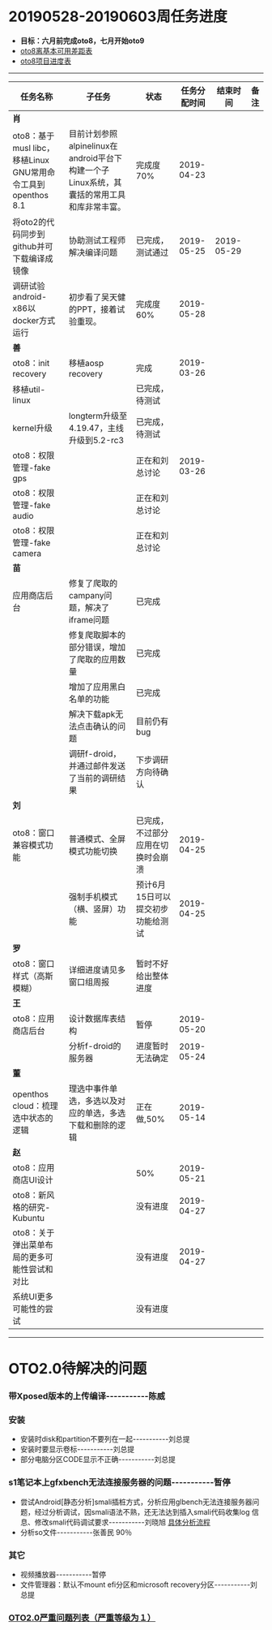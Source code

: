 # 20190528-20190603周任务进度
- **目标：六月前完成oto8，七月开始oto9**
- [oto8离基本可用差距表](https://github.com/openthos/app-testing-results/blob/master/%E6%B5%8B%E8%AF%95%E5%86%85%E5%AE%B9%E5%8F%8A%E7%BB%93%E6%9E%9C/%E5%8A%9F%E8%83%BD%E6%B5%8B%E8%AF%95%E7%9B%B8%E5%85%B3/oto8%E7%A6%BB%E5%9F%BA%E6%9C%AC%E5%8F%AF%E7%94%A8%E5%B7%AE%E8%B7%9D%E8%A1%A8.md)
- [oto8项目进度表](https://github.com/openthos/app-testing-results/blob/master/list/%E5%8A%9F%E8%83%BD%E7%82%B9%E5%88%97%E8%A1%A8/oto8%E9%A1%B9%E7%9B%AE%E8%BF%9B%E5%BA%A6%E8%A1%A8.md)

***

任务名称|子任务|状态|任务分配时间|结束时间|备注
-----|-----|-----|-----|-----|-----
**肖**|||||
oto8：基于musl libc，移植Linux GNU常用命令工具到openthos 8.1|目前计划参照alpinelinux在android平台下构建一个子Linux系统，其囊括的常用工具和库非常丰富。|完成度70%|2019-04-23||
将oto2的代码同步到github并可下载编译成镜像|协助测试工程师解决编译问题|已完成，测试通过|2019-05-25|2019-05-29|
调研试验android-x86以docker方式运行|初步看了吴天健的PPT，接着试验重现。|完成度60%|2019-05-28||
**善**|||||
oto8：init recovery|移植aosp recovery|完成|2019-03-26||
移植util-linux||已完成，待测试|||
kernel升级|longterm升级至4.19.47，主线升级到5.2-rc3|已完成，待测试|||
oto8：权限管理-fake gps||正在和刘总讨论|2019-03-26||
oto8：权限管理-fake audio||正在和刘总讨论|||
oto8：权限管理-fake camera||正在和刘总讨论|||
**苗**|||||
应用商店后台|修复了爬取的campany问题，解决了iframe问题|已完成|||
| |修复爬取脚本的部分错误，增加了爬取的应用数量|已完成||
| |增加了应用黑白名单的功能|已完成||
| |解决下载apk无法点击确认的问题|目前仍有bug||
| |调研f-droid，并通过邮件发送了当前的调研结果|下步调研方向待确认||
**刘**|||||
oto8：窗口兼容模式功能|普通模式、全屏模式功能切换|已完成，不过部分应用在切换时会崩溃|2019-04-25||
||强制手机模式（横、竖屏）功能|预计6月15日可以提交初步功能给测试|2019-04-25|
**罗**|||||
oto8：窗口样式（高斯模糊）|详细进度请见多窗口组周报|暂时不好给出整体进度|||
**王**|||||
oto8：应用商店后台|设计数据库表结构|暂停|2019-05-20||
||分析f-droid的服务器|进度暂时无法确定|2019-05-24|
**董**|||||
openthos cloud：梳理选中状态的逻辑|理选中事件单选，多选以及对应的单选，多选下载和删除的逻辑|正在做,50%|2019-05-14||
**赵**|||||
oto8：应用商店UI设计||50%|2019-05-21||
oto8：新风格的研究-Kubuntu||没有进度|2019-04-27||
oto8：关于弹出菜单布局的更多可能性尝试和对比||没有进度|2019-04-27||
系统UI更多可能性的尝试||没有进度|||

***

# OTO2.0待解决的问题
### 带Xposed版本的上传编译-----------陈威
### 安装
- 安装时disk和partition不要列在一起-----------刘总提
- 安装时要显示卷标-----------刘总提
- 部分电脑分区CODE显示不正确-----------刘总提

### s1笔记本上gfxbench无法连接服务器的问题-----------暂停
- 尝试Android[静态分析]smali插桩方式，分析应用glbench无法连接服务器问题，经过分析调试，因smali语法不熟，还无法达到插入smali代码收集log 信息、修改smali代码调试要求-----------刘晓旭 [具体分析流程](https://github.com/openthos/multiwin-analysis/blob/master/multiwindow/liuxx/Android%20smali%22%E6%8F%92%E6%A1%A9%22%E8%B0%83%E8%AF%95apk.md)
- 分析so文件-----------张善民 90％
  
### 其它
- 视频播放器-----------暂停
- 文件管理器：默认不mount efi分区和microsoft recovery分区-----------刘总提

### [OTO2.0严重问题列表（严重等级为１）](https://github.com/openthos/app-testing-results/blob/master/%E6%B5%8B%E8%AF%95%E5%86%85%E5%AE%B9%E5%8F%8A%E7%BB%93%E6%9E%9C/%E5%8A%9F%E8%83%BD%E6%B5%8B%E8%AF%95%E7%9B%B8%E5%85%B3/OTO2.0%E4%B8%A5%E9%87%8D%E9%97%AE%E9%A2%98%E5%88%97%E8%A1%A8.md)
